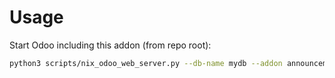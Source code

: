 # Usage

Start Odoo including this addon (from repo root):

```bash
python3 scripts/nix_odoo_web_server.py --db-name mydb --addon announcement
```
